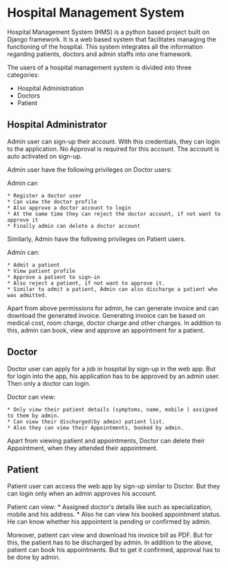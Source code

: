 # Hospital Management System

Hospital Management System (HMS) is a python based project built on Django framework. It is a web based system that facilitates managing the functioning of the hospital. This system integrates all the information regarding patients, doctors and admin staffs into one framework.

The users of a hospital management system is divided into three categories:

* Hospital Administration
* Doctors
* Patient

## Hospital Administrator

Admin user can sign-up their account. With this credentials, they can login to the application. No Approval is required for this account. The account is auto activated on sign-up.

Admin user have the following privileges on Doctor users:

Admin can 

	* Register a doctor user
	* Can view the doctor profile
	* Also approve a doctor account to login
	* At the same time they can reject the doctor account, if not want to approve it
	* Finally admin can delete a doctor account

Similarly, Admin have the following privileges on Patient users.

Admin can:

	* Admit a patient
	* View patient profile
	* Approve a patient to sign-in
	* Also reject a patient, if not want to approve it.
	* Similar to admit a patient, Admin can also discharge a patient who was admitted.

Apart from above permissions for admin, he can generate invoice and can download the generated invoice. Generating invoice can be based on medical cost, room charge, doctor charge and other charges. In addition to this, admin can book, view and approve an appointment for a patient.


## Doctor

Doctor user can apply for a job in hospital by sign-up in the web app. But for login into the app, his application has to be approved by an admin user. Then only a doctor can login.

Doctor can view:

	* Only view their patient details (symptoms, name, mobile ) assigned to them by admin.
	* Can view their discharged(by admin) patient list.
	* Also they can view their Appointments, booked by admin.

Apart from viewing patient and appointments, Doctor can delete their Appointment, when they attended their appointment.


## Patient

Patient user can access the web app by sign-up similar to Doctor. But they can login only when an admin approves his account.

Patient can view:
	* Assigned doctor's details like such as  specialization, mobile and his address.
	* Also he can view his booked appointment status. He can know whether his appointent is pending or confirmed by admin.

Moreover, patient can view and download his invoice bill as PDF. But for this, the patient has to be discharged by admin. In addition to the above, patient can book his appointments. But to get it confirmed, approval has to be done by admin.

